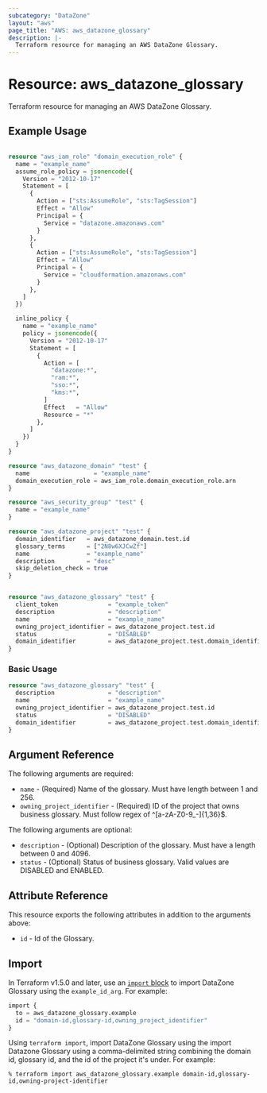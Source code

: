 ```yaml
---
subcategory: "DataZone"
layout: "aws"
page_title: "AWS: aws_datazone_glossary"
description: |-
  Terraform resource for managing an AWS DataZone Glossary.
---
```

# Resource: aws_datazone_glossary

Terraform resource for managing an AWS DataZone Glossary.

## Example Usage

```terraform

resource "aws_iam_role" "domain_execution_role" {
  name = "example_name"
  assume_role_policy = jsonencode({
    Version = "2012-10-17"
    Statement = [
      {
        Action = ["sts:AssumeRole", "sts:TagSession"]
        Effect = "Allow"
        Principal = {
          Service = "datazone.amazonaws.com"
        }
      },
      {
        Action = ["sts:AssumeRole", "sts:TagSession"]
        Effect = "Allow"
        Principal = {
          Service = "cloudformation.amazonaws.com"
        }
      },
    ]
  })

  inline_policy {
    name = "example_name"
    policy = jsonencode({
      Version = "2012-10-17"
      Statement = [
        {
          Action = [
            "datazone:*",
            "ram:*",
            "sso:*",
            "kms:*",
          ]
          Effect   = "Allow"
          Resource = "*"
        },
      ]
    })
  }
}

resource "aws_datazone_domain" "test" {
  name                  = "example_name"
  domain_execution_role = aws_iam_role.domain_execution_role.arn
}

resource "aws_security_group" "test" {
  name = "example_name"
}

resource "aws_datazone_project" "test" {
  domain_identifier   = aws_datazone_domain.test.id
  glossary_terms      = ["2N8w6XJCwZf"]
  name                = "example_name"
  description         = "desc"
  skip_deletion_check = true
}


resource "aws_datazone_glossary" "test" {
  client_token              = "example_token"
  description               = "description"
  name                      = "example_name"
  owning_project_identifier = aws_datazone_project.test.id
  status                    = "DISABLED"
  domain_identifier         = aws_datazone_project.test.domain_identifier
}
```

### Basic Usage

```terraform
resource "aws_datazone_glossary" "test" {
  description               = "description"
  name                      = "example_name"
  owning_project_identifier = aws_datazone_project.test.id
  status                    = "DISABLED"
  domain_identifier         = aws_datazone_project.test.domain_identifier
}
```

## Argument Reference

The following arguments are required:

* `name` - (Required) Name of the glossary. Must have length between 1 and 256.
* `owning_project_identifier` - (Required) ID of the project that owns business glossary. Must follow regex of ^[a-zA-Z0-9_-]{1,36}$.

The following arguments are optional:

* `description` - (Optional) Description of the glossary. Must have a length between 0 and 4096.
* `status` - (Optional) Status of business glossary. Valid values are DISABLED and ENABLED.

## Attribute Reference

This resource exports the following attributes in addition to the arguments above:

* `id` - Id of the Glossary.

## Import

In Terraform v1.5.0 and later, use an [`import` block](https://developer.hashicorp.com/terraform/language/import) to import DataZone Glossary using the `example_id_arg`. For example:

```terraform
import {
  to = aws_datazone_glossary.example
  id = "domain-id,glossary-id,owning_project_identifier"
}
```

Using `terraform import`, import DataZone Glossary using the import Datazone Glossary using a comma-delimited string combining the domain id, glossary id, and the id of the project it's under. For example:

```console
% terraform import aws_datazone_glossary.example domain-id,glossary-id,owning-project-identifier
```

